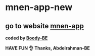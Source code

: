 # mnen-app-new

## go to website [mnen-app](https://mnen-app.herokuapp.com/)

<b>coded by [Boody-BE](https://github.com/Boody2004/mnen-app-new)</b>

**HAVE FUN 👌**
**Thanks, Abdelrahman-BE**

